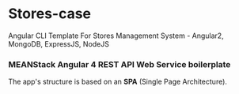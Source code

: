 # Stores-case
Angular CLI Template For Stores Management System - Angular2, MongoDB, ExpressJS, NodeJS

### MEANStack Angular 4 REST API Web Service boilerplate
The app's structure is based on an **SPA** (Single Page Architecture).
